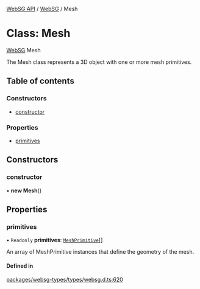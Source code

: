 [WebSG API](../README.md) / [WebSG](../modules/WebSG.md) / Mesh

# Class: Mesh

[WebSG](../modules/WebSG.md).Mesh

The Mesh class represents a 3D object with one or more mesh primitives.

## Table of contents

### Constructors

- [constructor](WebSG.Mesh.md#constructor)

### Properties

- [primitives](WebSG.Mesh.md#primitives)

## Constructors

### constructor

• **new Mesh**()

## Properties

### primitives

• `Readonly` **primitives**: [`MeshPrimitive`](WebSG.MeshPrimitive.md)[]

An array of MeshPrimitive instances that define the geometry of the mesh.

#### Defined in

[packages/websg-types/types/websg.d.ts:620](https://github.com/thirdroom/thirdroom/blob/3d97b348/packages/websg-types/types/websg.d.ts#L620)
